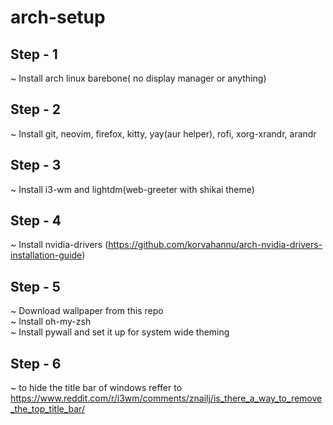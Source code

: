 # arch-setup
## Step - 1 <br/>
  ~ Install arch linux barebone( no display manager or anything)<br/>
## Step - 2<br/>
  ~ Install git, neovim, firefox, kitty, yay(aur helper), rofi, xorg-xrandr, arandr<br />
## Step - 3<br/>
  ~ Install i3-wm and lightdm(web-greeter with shikai theme)<br/>
## Step - 4
  ~ Install nvidia-drivers (https://github.com/korvahannu/arch-nvidia-drivers-installation-guide)
## Step - 5
  ~ Download wallpaper from this repo<br/>
  ~ Install oh-my-zsh<br/>
  ~ Install pywall and set it up for system wide theming
## Step - 6
  ~ to hide the title bar of windows reffer to https://www.reddit.com/r/i3wm/comments/znailj/is_there_a_way_to_remove_the_top_title_bar/

